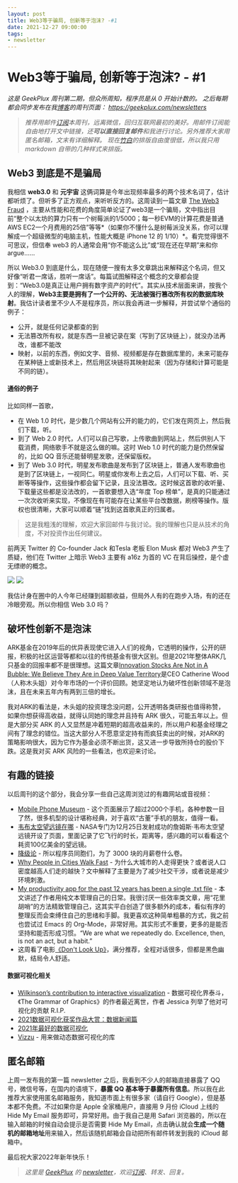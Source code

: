 ```yaml
---
layout: post
title: Web3等于骗局, 创新等于泡沫? -#1
date: 2021-12-27 09:00:00
tags:
- newsletter
---
```


# Web3等于骗局, 创新等于泡沫? - #1

*这是 GeekPlux 周刊第二期，但众所周知，程序员是从 0 开始计数的。*
*之后每期都会同步发布在我[博客](https://geekplux.com)的周刊页面： [https://geekplux.com/newsletters ](https://geekplux.com/newsletters)*

> *推荐用邮件[订阅](https://geekplux.zhubai.love)本周刊，远离微信，回归互联网最初的美好。用邮件订阅能自由地打开文中链接，还**可以直接回复邮件**和我进行讨论。另外推荐大家用匿名邮箱，文末有详细解释。*
> *现在[竹白](https://geekplux.zhubai.love)的排版自由度很低，所以我只用 markdown 自带的几种样式来排版。*


## Web3 到底是不是骗局

我相信 **web3.0** 和 **元宇宙** 这俩词算是今年出现频率最多的两个技术名词了，估计都听烦了。但听多了正方观点，来听听反方的。这周读到一篇文章 [The Web3 Fraud](https://www.usenix.org/publications/loginonline/web3-fraud) ，主要从性能和花费的角度简单论证了web3是一个骗局，文中指出目前“整个以太坊的算力只有一个树莓派的1/5000；每一秒EVM的计算花费是普通AWS EC2一个月费用的25倍”等等*（如果你不懂什么是树莓派没关系，你可以理解成一个超级微型的电脑主机，性能大概是 iPhone 12 的 1/10）*。看完觉得很不可思议，但信奉 web3 的人通常会用“你不能这么比”或“现在还在早期”来和你 argue......

所以 Web3.0 到底是什么，现在随便一搜有太多文章跳出来解释这个名词，但又好像“听君一席话，胜听一席话”。每篇试图解释这个概念的文章都会提到：“Web3.0是真正让用户拥有数字资产的时代”。其实从技术层面来讲，按我个人的理解，**Web3主要是拥有了一个公开的、无法被强行篡改所有权的数据库映射**。我估计读者里不少人不是程序员，所以我会再进一步解释，并尝试举个通俗的例子：

- 公开，就是任何记录都查的到
- 无法篡改所有权，就是东西一旦被记录在案（写到了区块链上），就没办法再改，谁都不能改
- 映射，以前的东西，例如文字、音频、视频都是存在数据库里的，未来可能存在某种链上或新技术上，然后用区块链将其映射起来（因为存储和计算可能是不同的链）。

#### 通俗的例子

比如同样一首歌，

- 在 Web 1.0 时代，是少数几个网站有公开的能力的，它们发在网页上，然后我们下载，听。
- 到了 Web 2.0 时代，人们可以自己写歌，上传歌曲到网站上，然后供别人下载消费，网络歌手不就是这么做的嘛。这时 Web 1.0 时代的能力是仍然保留的，比如 QQ 音乐还能替明星发歌，还保留版权。
- 到了 Web 3.0 时代，明星发布歌曲是发布到了区块链上，普通人发布歌曲也是到了区块链上，一视同仁。明星或你发布上去之后，人们可以下载、听、买断等等操作，这些操作都会留下记录，且没法篡改。这时候这首歌的收听量、下载量这些都是没法改的，一首歌要想入选“年度 Top 榜单”，是真的只能通过一次次收听来实现，不像现在有可能存在让某些平台改数据，刷榜等操作。版权也很清晰，大家可以顺着“链”找到这首歌真正的归属者。

> 这是我粗浅的理解，欢迎大家回邮件与我讨论。我的理解也只是从技术的角度，不对投资作出任何建议。

前两天 Twitter 的 Co-founder Jack 和Tesla 老板 Elon Musk 都对 Web3 产生了质疑，他们在 Twitter 上暗示 Web3 主要有 a16z 为首的 VC 在背后操控，是个虚无缥缈的概念。

![](https://image.theblockbeats.info/upload/2021-12-22/cad3cca56a08dd99d9043acafd5f6fc0eb0d47da.png)
![](https://image.theblockbeats.info/upload/2021-12-22/93f51d2fa1d6a8e3e013267d13f1947a37c44c35.png)

我估计身在圈中的人今年已经赚到超额收益，但局外人有的在跑步入场，有的还在冷眼旁观。所以你相信 Web 3.0 吗？


## 破坏性创新不是泡沫

ARK基金在2019年后的优异表现使它进入人们的视角，它透明的操作，公开的研报，积极的社区运营等都和以往的传统基金有很大区别。但是2021年整体ARK几只基金的回报率都不是很理想。这篇文章[Innovation Stocks Are Not in A Bubble: We Believe They Are in Deep Value Territory](https://ark-invest.com/articles/market-commentary/innovation-stocks-are-not-in-a-bubble/)是CEO Catherine Wood（人称木头姐）对今年市场的一个评价回顾。她坚定地认为破坏性创新领域不是泡沫，且在未来五年内有两到三倍的增长。

我对ARK的看法是，木头姐的投资理念没问题，公开透明各类研报也值得称赞，如果你想获得高收益，就得认同她的理念并且持有 ARK 很久，可能五年以上。但是大部分买 ARK 的人又显然是冲着短期的超高收益来的，所以用户和基金经理之间有了理念的错位。当这大部分人不愿意坚定持有而疯狂卖出的时候，对ARK的策略影响很大，因为它作为基金必须不断出货，这又进一步导致所持仓的股价下跌。这是我对买 ARK 风险的一些看法，也欢迎来讨论。


## 有趣的链接

以后周刊的这个部分，我会分享一些自己这周浏览过的有趣网站或音视频：

- [Mobile Phone Museum](https://www.mobilephonemuseum.com/catalogue) - 这个页面展示了超过2000个手机，各种参数一目了然，很多机型的设计堪称经典，对于喜欢“古董”手机的朋友，值得一看。
- [韦布太空望远镜在哪](https://jwst.nasa.gov/content/webbLaunch/whereIsWebb.html) - NASA专门为12月25日发射成功的詹姆斯·韦布太空望远镜开设了页面，里面记录了它飞行的时长，距离等，感兴趣的可以看看这个耗资100亿美金的望远镜。
- [降级论](https://meditic.com/degrading-for-success) - 所以程序员同胞们，为了 3000 块的月薪卷什么卷。
- [Why People in Cities Walk Fast](https://www.bloomberg.com/news/articles/2012-03-21/why-people-in-cities-walk-fast) - 为什么大城市的人走得更快？或者说人口密度越高人们走的越快？文中解释了主要是为了减少社交干涉，或者说是减少环境刺激。
- [My productivity app for the past 12 years has been a single .txt file](https://jeffhuang.com/productivity_text_file/) - 本文讲述了作者用纯文本管理自己的日常。我很讨厌一些效率类文章，用“花里胡哨”的方法精致管理自己，这其实平白创造了很多额外的成本，看似有序的整理反而会束缚住自己的思绪和手脚。我更喜欢这种简单粗暴的方式，我之前也尝试过 Emacs 的 Org-Mode，非常好用。其实形式不重要，更多的是能否坚持和能否形成习惯。“We are what we repeatedly do. Excellence, then, is not an act, but a habit.”
- 这周看了电影[《Don't Look Up》](https://movie.douban.com/subject/34884712/?dt_dapp=1)，满分推荐，全程对话很多，但都是黑色幽默，结局令人舒适。


#### 数据可视化相关

- [Wilkinson’s contribution to interactive visualization](https://statmodeling.stat.columbia.edu/2021/12/12/wilkinsons-contribution-to-interactive-visualization/) - 数据可视化界泰斗，《The Grammar of Graphics》的作者最近离世，作者 Jessica 列举了他对可视化的贡献 R.I.P.
- [2021数据可视化获奖作品大赏：数据新闻篇](https://mp.weixin.qq.com/s/B6aCayaIyu6KEPej67FJdg)
- [2021年最好的数据可视化](https://www.visualisingdata.com/2021/12/best-of-the-visualisation-web-august-2021/)
- [Vizzu](https://github.com/vizzuhq/vizzu-lib) - 用来做动态数据可视化的库



## 匿名邮箱

上周一发布我的第一篇 newsletter 之后，我看到不少人的邮箱直接暴露了 QQ 号，微信号等，在国内的语境下，**暴露 QQ 基本等于暴露所有信息**。所以我在此推荐大家使用匿名邮箱服务，我知道市面上有很多家（请自行 Google），但是基本都不免费。不过如果你是 Apple 全家桶用户，直接用 9 月份 iCloud 上线的 Hide My Email 服务即可，异常好用。由于我自己是用 Safari 浏览器的，所以在输入邮箱的时候自动会提示是否需要 Hide My Email，点击确认就会**生成一个随机的邮箱地址**用来输入，然后该随机邮箱会自动把所有邮件转发到我的 iCloud 邮箱中。

最后祝大家2022年新年快乐！

> *这里是 [GeekPlux](https://geekplux.com/newsletters) 的 [newsletter](https://geekplux.zhubai.love)，欢迎[订阅](https://geekplux.zhubai.love)、转发、回复。*